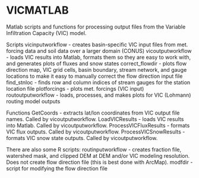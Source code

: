 # VICMATLAB
Matlab scripts and functions for processing output files from the Variable Infiltration Capacity (VIC) model.

Scripts
vicinputworkflow - creates basin-specific VIC input files from met. forcing data and soil data over a larger domain (CONUS)
vicoutputworkflow - loads VIC results into Matlab, formats them so they are easy to work with, and generates plots of fluxes and snow states
correct_flowdir - plots flow direction map, VIC grid cells, basin boundary, stream network, and gauge locations to make it easy to manually correct the flow direction input file
find_stnloc - finds row and column indices of stream gauges for the station location file
plotforcings - plots met. forcings (VIC input)
routoutputworkflow - loads, processes, and makes plots for VIC (Lohmann) routing model outputs

Functions
GetCoords - extracts lat/lon coordinates from VIC output file names. Called by vicoutputworkflow.
LoadVICResults - loads VIC results into Matlab. Called by vicoutputworkflow.
ProcessVICFluxResults - formats VIC flux outputs. Called by vicoutputworkflow.
ProcessVICSnowResults - formats VIC snow state outputs. Called by vicoutputworkflow.

There are also some R scripts:
routinputworkflow - creates fraction file, watershed mask, and clipped DEM at DEM and/or VIC modeling resolution. Does not create flow direction file (this is best done with ArcMap).
modfdir - script for modifying the flow direction file
